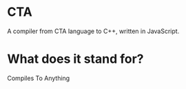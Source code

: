 # CTA
A compiler from CTA language to C++, written in JavaScript.

# What does it stand for?
Compiles To Anything

